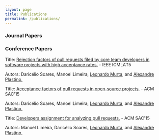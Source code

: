 ```yaml
---
layout: page
title: Publications
permalink: /publications/
---
```


<html>
 <head>
      <meta name="description" content="publications">
      <meta name="keywords" content="publications">
      <title> Professor Daricélio Soares Publications </title>
 </head>
 
 
 ### Journal Papers


### Conference Papers

<p> Title: <a href="https://ieeexplore.ieee.org/abstract/document/7424445/"> Rejection factors of pull requests filed by core team developers in software projects with high acceptance rates.</a> - IEEE ICMLA'15 </p>
Autors: Daricélio Soares, Manoel Limeira, <a href="https://scholar.google.com.br/citations?user=VEbJeB8AAAAJ&hl=pt-BR"> Leonardo Murta</a>, and <a href="https://scholar.google.com.br/citations?user=axlvTZoAAAAJ&hl=pt-BR"> Alexandre Plastino.</a>

<p> Title: <a href="https://dl.acm.org/citation.cfm?id=2695856"> Acceptance factors of pull requests in open-source projects.</a> - ACM SAC'15 </p>
Autors: Daricélio Soares, Manoel Limeira, <a href="https://scholar.google.com.br/citations?user=VEbJeB8AAAAJ&hl=pt-BR"> Leonardo Murta</a>, and <a href="https://scholar.google.com.br/citations?user=axlvTZoAAAAJ&hl=pt-BR"> Alexandre Plastino.</a>

<p> Title: <a href="https://dl.acm.org/citation.cfm?id=2695884"> Developers assignment for analyzing pull requests.</a> - ACM SAC'15 </p>
Autors: Manoel Limeira, Daricélio Soares, <a href="https://scholar.google.com.br/citations?user=VEbJeB8AAAAJ&hl=pt-BR"> Leonardo Murta</a>, and <a href="https://scholar.google.com.br/citations?user=axlvTZoAAAAJ&hl=pt-BR"> Alexandre Plastino.</a>

 <body> 

